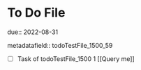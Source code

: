 # To Do File

due:: 2022-08-31

metadatafield:: todoTestFile_1500_59

- [ ] Task of todoTestFile_1500 1 [[Query me]]

